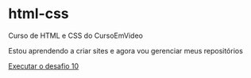# html-css
 Curso de HTML e CSS do CursoEmVideo

Estou aprendendo a criar sites e agora vou gerenciar meus repositórios

<a href="https://pfzin.github.io/html-css/Desafios/Dd-10/android">Executar o desafio 10</a>